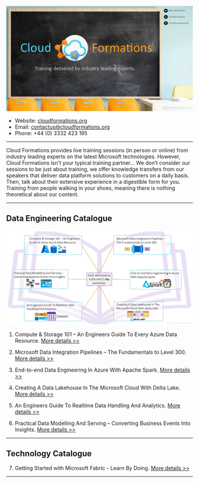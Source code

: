![Classroom](./Classroom%20Board.png)

* Website: [cloudformations.org](https://www.cloudformations.org/)
* Email: [contactus@cloudformations.org](mailto:contactus@cloudformations.org)
* Phone: +44 (0) 3332 423 195

___

Cloud Formations provides live training sessions (in person or online) from industry leading experts on the latest Microsoft technologies. However, Cloud Formations isn't your typical training partner… We don’t consider our sessions to be just about training, we offer knowledge transfers from our speakers that deliver data platform solutions to customers on a daily basis. Then, talk about their extensive experience in a digestible form for you. Training from people walking in your shoes, meaning there is nothing theoretical about our content.

___

## Data Engineering Catalogue
![Course Catalogue](./Catalogue.png)

1. Compute & Storage 101 – An Engineers Guide To Every Azure Data Resource. [More details >>](1.%20Compute%20&%20Storage%20101%20–%20An%20Engineers%20Guide%20To%20Every%20Azure%20Data%20Resource/Overview.md)

2. Microsoft Data Integration Pipelines – The Fundamentals to Level 300. [More details >>](2.%20Microsoft%20Data%20Integration%20Pipelines%20–%20The%20Fundamentals%20to%20Level%20300/Overview.md)

3. End-to-end Data Engineering In Azure With Apache Spark. [More details >>](3.%20End-to-end%20Data%20Engineering%20In%20Azure%20With%20Apache%20Spark/Overview.md)

4. Creating A Data Lakehouse In The Microsoft Cloud With Delta Lake. [More details >>](4.%20Creating%20A%20Data%20Lakehouse%20In%20The%20Microsoft%20Cloud%20With%20Delta%20Lake/Overview.md)

5. An Engineers Guide To Realtime Data Handling And Analytics. [More details >>](5.%20An%20Engineers%20Guide%20To%20Realtime%20Data%20Handling%20And%20Analytics/Overview.md)

6. Practical Data Modelling And Serving – Converting Business Events Into Insights. [More details >>](6.%20Practical%20Data%20Modelling%20And%20Serving%20–%20Converting%20Business%20Events%20Into%20Insights/Overview.md)

___

## Technology Catalogue

7. Getting Started with Microsoft Fabric - Learn By Doing. [More details >>](7.%20Getting%20Started%20with%20Microsoft%20Fabric%20-%20Learn%20by%20Doing/Overview.md)

___